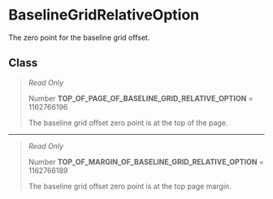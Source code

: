 # BaselineGridRelativeOption
The zero point for the baseline grid offset.

## Class
> *Read Only* 
> 
> Number **TOP_OF_PAGE_OF_BASELINE_GRID_RELATIVE_OPTION** = 1162766196
> 
> The baseline grid offset zero point is at the top of the page.
*** 
> *Read Only* 
> 
> Number **TOP_OF_MARGIN_OF_BASELINE_GRID_RELATIVE_OPTION** = 1162766189
> 
> The baseline grid offset zero point is at the top page margin.

